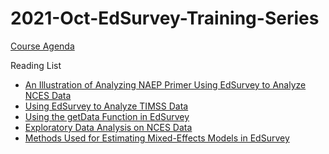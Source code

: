 # 2021-Oct-EdSurvey-Training-Series

[Course Agenda](
https://github.com/American-Institutes-for-Research/2021-Oct-EdSurvey-Training-Series/blob/main/00_2021%20EdSurvey%20Large-Scale%20Data%20Analysis%20Training%20Series%20Agenda.docx)

Reading List
- [An Illustration of Analyzing NAEP Primer Using EdSurvey to Analyze NCES Data](https://www.air.org/sites/default/files/Edsurvey.pdf)
- [Using EdSurvey to Analyze TIMSS Data](https://www.air.org/sites/default/files/edsurvey-TIMSS-pdf.pdf)
- [Using the getData Function in EdSurvey](https://www.air.org/sites/default/files/EdSurvey-getData.pdf)
- [Exploratory Data Analysis on NCES Data](https://www.air.org/sites/default/files/EdSurvey-EDA.pdf)
- [Methods Used for Estimating Mixed-Effects Models in EdSurvey](https://www.air.org/sites/default/files/EdSurvey-Mixed_Models.pdf)
